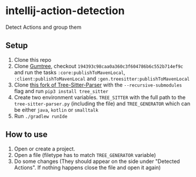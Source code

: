 # intellij-action-detection

<!-- Plugin description -->
Detect Actions and group them
<!-- Plugin description end -->

## Setup
1. Clone this repo
2. Clone [Gumtree](https://github.com/GumTreeDiff/gumtree), checkout `194393c98caa0a360c3f604786b6c552b714ef9c` and run the tasks `:core:publishToMavenLocal`, `:client:publishToMavenLocal` and `:gen.treesitter:publishToMavenLocal`
3. Clone [this fork of Tree-Sitter-Parser](https://github.com/Paulpanther/tree-sitter-parser) with the `--recursive-submodules` flag and run `pip3 install tree_sitter`
4. Create two environment variables. `TREE_SITTER` with the full path to the `tree-sitter-parser.py` (including the file) and `TREE_GENERATOR` which can be either `java`, `kotlin` or `smalltalk`
5. Run `./gradlew runIde`

## How to use
1. Open or create a project. 
2. Open a file (filetype has to match `TREE_GENERATOR` variable)
3. Do some changes (They should appear on the side under "Detected Actions". If nothing happens close the file and open it again)
